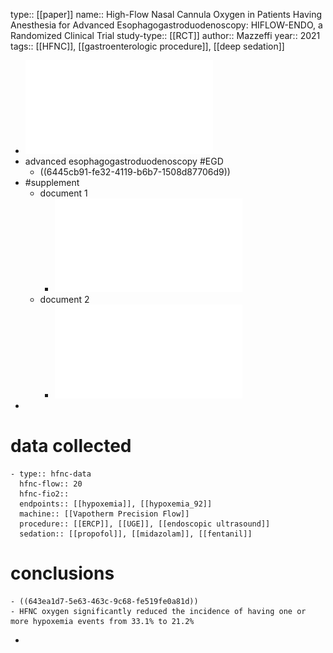 type:: [[paper]]
name:: High-Flow Nasal Cannula Oxygen in Patients Having Anesthesia for Advanced Esophagogastroduodenoscopy: HIFLOW-ENDO, a Randomized Clinical Trial
study-type:: [[RCT]] 
author:: Mazzeffi
year:: 2021
tags:: [[HFNC]], [[gastroenterologic procedure]], [[deep sedation]]

- ![mazzeffi-michael-a-high-flow-nasal-cannula-oxygen-in.pdf](../assets/mazzeffi-michael-a-high-flow-nasal-cannula-oxygen-in_1681825922867_0.pdf)
- advanced esophagogastroduodenoscopy #EGD
	- ((6445cb91-fe32-4119-b6b7-1508d87706d9))
- #supplement
	- document 1
		- ![aa_2020_03_30_mazzeffi_aa-d-19-01931r2_sdc1.pdf](../assets/aa_2020_03_30_mazzeffi_aa-d-19-01931r2_sdc1_1682295903820_0.pdf)
	- document 2
		- ![aa_2020_03_30_mazzeffi_aa-d-19-01931r2_sdc2.pdf](../assets/aa_2020_03_30_mazzeffi_aa-d-19-01931r2_sdc2_1682296085224_0.pdf)
-
# data collected
	- type:: hfnc-data
	  hfnc-flow:: 20
	  hfnc-fio2:: 
	  endpoints:: [[hypoxemia]], [[hypoxemia_92]] 
	  machine:: [[Vapotherm Precision Flow]]
	  procedure:: [[ERCP]], [[UGE]], [[endoscopic ultrasound]] 
	  sedation:: [[propofol]], [[midazolam]], [[fentanil]]
# conclusions
	- ((643ea1d7-5e63-463c-9c68-fe519fe0a81d))
	- HFNC oxygen significantly reduced the incidence of having one or more hypoxemia events from 33.1% to 21.2%
-